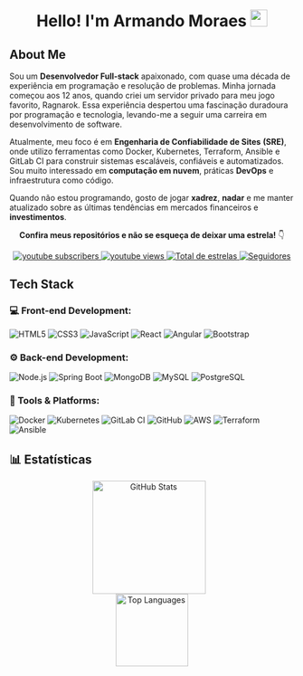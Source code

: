   <h1 align="center">Hello! I'm Armando Moraes <img src="https://raw.githubusercontent.com/kaueMarques/kaueMarques/master/hi.gif" width="30px"></h1>
  <h2>About Me</h2>
  <p>
    Sou um <strong>Desenvolvedor Full-stack</strong> apaixonado, com quase uma década de experiência em programação e resolução de problemas. Minha jornada começou aos 12 anos, quando criei um servidor privado para meu jogo favorito, Ragnarok. Essa experiência despertou uma fascinação duradoura por programação e tecnologia, levando-me a seguir uma carreira em desenvolvimento de software.
  </p>
  <p>
    Atualmente, meu foco é em <strong>Engenharia de Confiabilidade de Sites</strong> <strong>(SRE)</strong>, onde utilizo ferramentas como Docker, Kubernetes, Terraform, Ansible e GitLab CI para construir sistemas escaláveis, confiáveis e automatizados. Sou muito interessado em <strong>computação em nuvem</strong>, práticas <strong>DevOps</strong> e infraestrutura como código.
  </p>
  <p>
    Quando não estou programando, gosto de jogar <strong>xadrez</strong>, <strong>nadar</strong> e me manter atualizado sobre as últimas tendências em mercados financeiros e <strong>investimentos</strong>.
  </p>

  <p align="center">
    <strong>Confira meus repositórios e não se esqueça de deixar uma estrela!</strong> 👇
  </p>

  <div align="center">
    <a href="https://www.youtube.com/@mdk.devops?sub_confirmation=1">
      <img alt="youtube subscribers" title="Inscreva-se no meu canal" src="https://custom-icon-badges.demolab.com/youtube/channel/subscribers/UCABHXz3xMLXR1iWmuxADGOA?color=%23E05D44&label=Inscreva-se&logo=video&logoColor=white&style=for-the-badge&labelColor=CE4630" />
    </a>
    <a href="https://www.youtube.com/@mdk.devops">
      <img alt="youtube views" title="Vizualizações no YouTube" src="https://custom-icon-badges.demolab.com/youtube/channel/views/UCABHXz3xMLXR1iWmuxADGOA?color=%23E1AD0E&logo=eye&logoColor=white&style=for-the-badge&labelColor=C79600" />
    </a>
    <a href="https://github.com/moraesarmando?tab=repositories&sort=stargazers">
      <img alt="Total de estrelas" title="Total de estrelas GitHub" src="https://custom-icon-badges.demolab.com/github/stars/moraesarmando?color=55960c&style=for-the-badge&labelColor=488207&logo=star&label=estrelas" />
    </a>
    <a href="https://github.com/moraesarmando?tab=followers">
      <img alt="Seguidores" title="Me siga no GitHub" src="https://custom-icon-badges.demolab.com/github/followers/moraesarmando?color=236ad3&labelColor=1155ba&style=for-the-badge&logo=github&label=Seguidores&logoColor=white" />
    </a>
  </div>

  <h2>Tech Stack</h2>

  <h3>💻 Front-end Development:</h3>
  <p>
    <img src="https://img.shields.io/badge/-HTML5-E34F26?style=flat&logo=html5&logoColor=white" alt="HTML5" />
    <img src="https://img.shields.io/badge/-CSS3-1572B6?style=flat&logo=css3&logoColor=white" alt="CSS3" />
    <img src="https://img.shields.io/badge/-JavaScript-eed718?style=flat&logo=javascript&logoColor=ffffff" alt="JavaScript" />
    <img src="https://img.shields.io/badge/-React-000000?style=flat&logo=react&logoColor=00c8ff" alt="React" />
    <img src="https://img.shields.io/badge/-Angular-red?style=flat&logo=angular&logoColor=ffffff" alt="Angular" />
    <img src="https://img.shields.io/badge/-Bootstrap-563D7C?style=flat&logo=bootstrap&logoColor=white" alt="Bootstrap" />
  </p>

  <h3>⚙️ Back-end Development:</h3>
  <p>
    <img src="https://img.shields.io/badge/-Node.js-3C873A?style=flat&logo=Node.js&logoColor=white" alt="Node.js" />
    <img src="https://img.shields.io/badge/Spring%20Boot-6DB33F?logo=spring&logoColor=white" alt="Spring Boot" />
    <img src="https://img.shields.io/badge/-MongoDB-4DB33D?style=flat&logo=mongodb&logoColor=FFFFFF" alt="MongoDB" />
    <img src="https://img.shields.io/badge/-MySQL-F29111?style=flat&logo=mysql&logoColor=FFFFFF" alt="MySQL" />
    <img src="https://img.shields.io/badge/-PostgreSQL-336791?style=flat&logo=postgresql&logoColor=white" alt="PostgreSQL" />
  </p>

  <h3>🔧 Tools & Platforms:</h3>
  <p>
    <img src="https://img.shields.io/badge/-Docker-2496ED?style=flat&logo=docker&logoColor=white" alt="Docker" />
    <img src="https://img.shields.io/badge/-Kubernetes-326CE5?style=flat&logo=kubernetes&logoColor=white" alt="Kubernetes" />
    <img src="https://img.shields.io/badge/-GitLab%20CI-FCA121?style=flat&logo=gitlab&logoColor=white" alt="GitLab CI" />
    <img src="https://img.shields.io/badge/-GitHub-000000?style=flat&logo=github&logoColor=white" alt="GitHub" />
    <img src="https://img.shields.io/badge/-AWS-232F3E?style=flat&logo=amazonaws&logoColor=white" alt="AWS" />
    <img src="https://img.shields.io/badge/-Terraform-7B42BC?style=flat&logo=terraform&logoColor=white" alt="Terraform" />
    <img src="https://img.shields.io/badge/-Ansible-001D3D?style=flat&logo=ansible&logoColor=white" alt="Ansible" />
  </p>

  <h2>📊 Estatísticas</h2>
  <div align="center">
    <img src="https://github-readme-stats.vercel.app/api?username=MoraesArmando&show_icons=true&hide_border=true&theme=tokyonight&locale=pt-br" alt="GitHub Stats" height="200" style="padding-right: 10px;"  />
  </div>
  <div align="center">
    <img src="https://github-readme-stats.anuraghazra1.vercel.app/api/top-langs/?username=MoraesArmando&custom_title=Tecnologias&layout=compact&hide_border=true&theme=tokyonight" height="128" alt="Top Languages" height="200" />
  </div>
